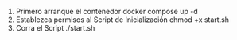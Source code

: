 1. Primero arranque el contenedor
    docker compose up -d
2. Establezca permisos al Script de Inicialización
    chmod +x start.sh
3. Corra el Script
   ./start.sh